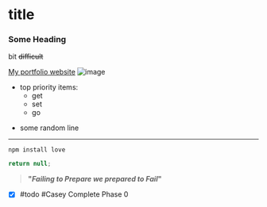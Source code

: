# title

### Some Heading

bit ~~difficult~~

[My portfolio website](https://medinesh-dev.vercel.app)
![image](https://media.geeksforgeeks.org/wp-content/cdn-uploads/20210914130327/100-Days-of-Code-with-GFG-Get-Committed-to-a-Challenge.png)

- top priority items:
    - get
    - set 
    - go

* some random line

________________________________
`npm install love`

``` java
return null;
```
> **"*Failing to Prepare we prepared to Fail*"**


- [x] #todo #Casey Complete Phase 0